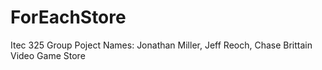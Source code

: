 # ForEachStore
Itec 325 Group Poject
Names: Jonathan Miller, Jeff Reoch, Chase Brittain
Video Game Store
